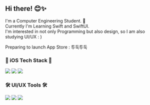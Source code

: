 ## Hi there! 😊✨

I'm a Computer Engineering Student. 🐥<br>
Currently I'm Learning Swift and SwiftUI.<br>
I'm interested in not only Programming but also design, so I am also studying UI/UX : )

Preparing to launch App Store : 투둑투둑

<h3>📱 iOS Tech Stack 📱</h3>

<p>
<img src="https://img.shields.io/badge/iOS-000000?style=for-the-badge&logo=apple&logoColor=white"/> <img src="https://img.shields.io/badge/Xcode-147EFB?style=for-the-badge&logo=Xcode&logoColor=white"/> <img src="https://img.shields.io/badge/Swift-F05138?style=for-the-badge&logo=swift&logoColor=white"/> 
</p>
<h3>🛠 UI/UX Tools 🛠</h3>
<p>
<img src="https://img.shields.io/badge/Figma-F05138?style=for-the-badge&logo=Figma&logoColor=white"/> 
<img src="https://img.shields.io/badge/Sketch-F7B500?style=for-the-badge&logo=Sketch&logoColor=white"/> 
<img src="https://img.shields.io/badge/Adobe XD-B7178C?style=for-the-badge&logo=Adobe XD&logoColor=white"/>
</p>
